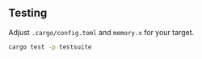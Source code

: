 ## Testing

Adjust `.cargo/config.toml` and `memory.x` for your target.

```bash
cargo test -p testsuite
```
